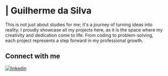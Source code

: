 #  | Guilherme da Silva   

This is not just about studies for me; it's a journey of turning ideas into reality. I proudly showcase all my projects here, as it is the space where my creativity and dedication come to life. From coding to problem-solving, each project represents a step forward in my professional growth.

## Connect with me
[![linkedin](https://img.shields.io/badge/linkedin-0A66C2?style=for-the-badge&logo=linkedin&logoColor=white)](https://www.linkedin.com/in/guilherme-da-silva-a00398192/)





